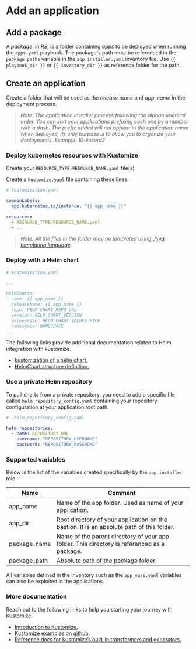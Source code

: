 # Add an application

## Add a package

A *package*, in *RS*, is a folder containing *apps* to be deployed when running the `apps.yaml` playbook. The package's path must be referenced in the `package_paths` variable in the `app_installer.yaml` inventory file. Use `{{ playbook_dir }}` or `{{ inventory_dir }}` as reference folder for the path.

## Create an application

Create a folder that will be used as the *release name* and *app_name* in the deployment process.
> *Note: The application installer process following the alphanumerical order. You can sort your applications prefixing each one by a number with a dash. The prefix added will not appear in the application name when deployed, its only purpose is to allow you to organize your deployments.* 
*Example: 10-linkerd2*

### Deploy kubernetes resources with Kustomize

Create your `RESOURCE_TYPE-RESOURCE_NAME.yaml` file(s)

Create a `kustomize.yaml` file containing these lines:
```yaml
# kustomization.yaml

commonLabels:
  app.kubernetes.io/instance: "{{ app_name }}"

resources:
  - RESOURCE_TYPE-RESOURCE_NAME.yaml
  - ...
```

> *Note: All the files in the folder may be templated using [Jinja templating language](https://jinja.palletsprojects.com/en/3.0.x/).*

### Deploy with a Helm chart

```yaml
# kustomization.yaml

...

helmCharts:
- name: {{ app_name }}
  releaseName: {{ app_name }}
  repo: HELM_CHART_REPO_URL
  version: HELM_CHART_VERSION
  valuesFile: HELM_CHART_VALUES_FILE
  namespace: NAMESPACE
...

```

The following links provide additional documentation related to Helm integration with kustomize.

- [kustomization of a helm chart.](https://github.com/kubernetes-sigs/kustomize/blob/59c410a70af15ed330cfd5292b1a642692a7b773/examples/chart.md)
- [HelmChart structure definition.](https://github.com/kubernetes-sigs/kustomize/blob/d9435bd1b13a6764b9d271001e61837199494d1c/api/types/helmchartargs.go#L33)

### Use a private Helm repository

To pull charts from a private repository, you need to add a specific file called `helm_repository_config.yaml` containing your repository configuration at your application root path.

```yaml
# .helm_repository_config.yaml

helm_repositories:
  - name: REPOSITORY_URL
    username: "REPOSITORY_USERNAME"
    password: "REPOSITORY_PASSWORD"

```

### Supported variables

Below is the list of the variables created specifically by the `app-installer` role.

| Name | Comment |
| --- | --- |
| app_name | Name of the app folder. Used as name of your application. |
| app_dir | Root directory of your application on the bastion. It is an absolute path of this folder. |
| package_name | Name of the parent directory of your app folder. This directory is referenced as a package. |
| package_path | Absolute path of the package folder. |

All variables defined in the inventory such as the `app_vars.yaml` variables can also be exploited in the applications.

### More documentation

Reach out to the following links to help you starting your journey with Kustomize.

- [Introduction to Kustomize.](https://kubectl.docs.kubernetes.io/guides/introduction/kustomize/)
- [Kustomize examples on github.](https://github.com/kubernetes-sigs/kustomize/tree/master/examples)
- [Reference docs for Kustomize’s built-in transformers and generators.](https://kubectl.docs.kubernetes.io/references/kustomize/builtins/)
